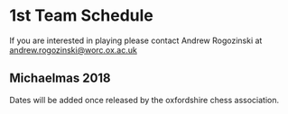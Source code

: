 # 1st Team Schedule

If you are interested in playing please contact Andrew Rogozinski at [andrew.rogozinski@worc.ox.ac.uk](mailto:andrew.rogozinski@worc.ox.ac.uk)

## Michaelmas 2018

Dates will be added once released by the oxfordshire chess association.
<!--
<table>
<tr>
<th> 16th Oct (Mon w2) </th>
<td> Away vs. City 1 </td>
<td> League</td>
</tr>

<tr>
<th> 26th Oct (Thurs w3)</th>
<td> Home vs. Cowley 2 </td>
<td> League</td>
</tr>

<tr>
<th> 30th Oct (Mon w4)</th>
<td> Away vs. Witney 1</td>
<td> League</td>
</tr>

<tr>
<th> 16th Nov (Thurs w6)</th>
<td> Home vs. Didcot 1</td>
<td> League</td>
</tr>

<tr>
<th> 21st Nov (Tue w7)</th>
<td> Away vs. Banbury 1</td>
<td> League</td>
</tr>

<tr>
<th> 24th Nov (Thurs w7)</th>
<td> Home vs. Banbury 1</td>
<td> League</td>
</tr>


</table>
-->